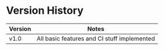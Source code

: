 # Version History

| Version | Notes |
| --- | --- |
| v1.0 | All basic features and CI stuff implemented |
